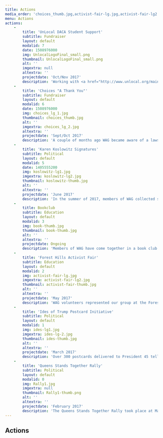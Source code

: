 ```yaml
---
title: Actions
media_order: 'choices_thumb.jpg,activist-fair-lg.jpg,activist-fair-lg2.jpg,activist-fair-thumb.jpg,book-thumb.jpg,choices_lg_1.jpg,choices_lg_2.jpg,ides-lg-2.jpg,ides-lg1.jpg,ides-thumb.jpg,koslowitz-lg1.jpg,koslowitz-lg2.jpg,koslowitz-thumb.jpg,postcards-va-thumb.jpg,postcards_va_lg.jpg,UnlocalLogoFinal_small.png'
menu: Actions
actions:
    -
        title: 'UnLocal DACA Student Support'
        subtitle: Fundraiser
        layout: default
        modalid: 7
        date: 1508976000
        img: UnlocalLogoFinal_small.png
        thumbnail: UnlocalLogoFinal_small.png
        alt: ''
        imgextra: null
        altextra: ''
        projectdate: 'Oct/Nov 2017'
        description: 'Working with <a href="http://www.unlocal.org/main-page/">UnLocal</a>, WAG members raised money to pay legal fees for a DACA recipient to apply for a Greencard.'
    -
        title: 'Choices "A Thank You"'
        subtitle: Fundraiser
        layout: default
        modalid: 6
        date: 1508976000
        img: choices_lg_1.jpg
        thumbnail: choices_thumb.jpg
        alt: ''
        imgextra: choices_lg_2.jpg
        altextra: ''
        projectdate: 'Sept/Oct 2017'
        description: 'A couple of months ago WAG became aware of a lawsuit that Attorney General Eric Schneiderman was bringing against a group of people who had been standing outside and harassing the clients of Choices Womens Medical Center. We sent a letter to thank @agschneiderman, but felt strongly that we also needed to support the staff of Choices for their daily commitment to reproductive healthcare. WAG members visited @choiceswomensmedical this week to deliver those gifts (a Keurig, water cooler, and microwave) for the staff. We were treated to a tour of their fantastic facilities by Administrator Kelly Mallinson and got to meet and chat with the founder and CEO, Merle Hoffman. Merle is a true warrior and has been fighting for women''s reproductive healthcare for over 40 years! It was an honor to meet both of these inspiring women and their amazing staff. Looking forward to a long and productive relationship with these women and their extraordinary facility! Thank you Choices'
    -
        title: 'Karen Koslowitz Signatures'
        subtitle: Political
        layout: default
        modalid: 5
        date: 1405555200
        img: koslowitz-lg1.jpg
        imgextra: koslowitz-lg2.jpg
        thumbnail: koslowitz-thumb.jpg
        alt: ''
        altextra: ''
        projectdate: 'June 2017'
        description: 'In the summer of 2017, members of WAG collected signatures for Karen Koslowitz''s petitions to be an incumbent on the ballot for her New York City Council seat. We helped Councilwoman Koslowitz''s office collect over 100 signatures.'
    -
        title: Bookclub
        subtitle: Education
        layout: default
        modalid: 3
        img: book-thumb.jpg
        thumbnail: book-thumb.jpg
        alt: ''
        altextra: ''
        projectdate: Ongoing
        description: 'Members of WAG have come together in a book club in order to explore and understand issues of race and privilege in our communities and our own lives. Our group began with <i>Waking Up White</i> by Debby Irving. We have continued to select texts that we believe can inform and expand our understandings of race and privilege.'
    -
        title: 'Forest Hills Activist Fair'
        subtitle: Education
        layout: default
        modalid: 2
        img: activist-fair-lg.jpg
        imgextra: activist-fair-lg2.jpg
        thumbnail: activist-fair-thumb.jpg
        alt: ''
        altextra: ''
        projectdate: 'May 2017'
        description: 'WAG volunteers represented our group at the Forest Hills Activism Fair coordinated by Congresswoman Grace Meng.'
    -
        title: 'Ides of Trump Postcard Initiative'
        subtitle: Political
        layout: default
        modalid: 1
        img: ides-lg1.jpg
        imgextra: ides-lg-2.jpg
        thumbnail: ides-thumb.jpg
        alt: ''
        altextra: ''
        projectdate: 'March 2017'
        description: 'Over 300 postcards delivered to President 45 telling it like it is. <a href="https://www.facebook.com/TheIdesOfTrump/">https://www.facebook.com/TheIdesOfTrump/</a>'
    -
        title: 'Queens Stands Together Rally'
        subtitle: Political
        layout: default
        modalid: 0
        img: Rally1.jpg
        imgextra: null
        thumbnail: Rally1-thumb.png
        alt: ''
        altextra: ''
        projectdate: 'February 2017'
        description: 'The Queens Stands Together Rally took place at MacDonald Park right here in Forest Hills and celebrated the incredible diversity of Queens residents. Hundreds gathered to send a message of support to our immigrant communities that we stand with them. WAG co-sponsored this rally with more than over 40 other activist organizations from Queens. Photo Credit: http://edgeofthecityblog.blogspot.com/'
---
```


## Actions